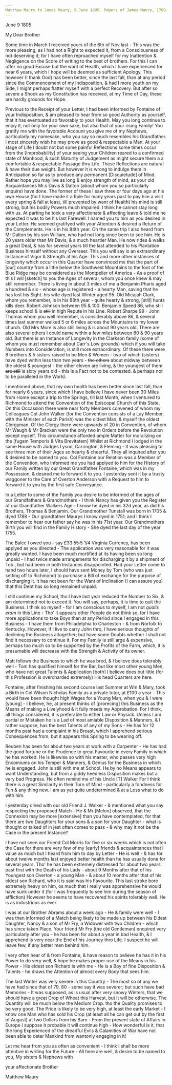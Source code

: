 ```yaml
---
Matthew Maury to James Maury, 9 June 1805. Papers of James Maury, 1769-1917, Accession #3888 and #3888-a, Special Collections, University of Virginia Library, Charlottesville, Va. BoxX_187-194
---
```


June 9 1805

My Dear Brother

Some time in March I received yours of the 6th of Nov last - This was the more pleasing, as I had not a Right to expected it, from a Consciousness of not deserving it; for I have often reproached myself for my Inattention & Negligence on the Score of writing to the best of brothers. For this I can offer no good Excuse but the want of Health, which I have experienced for near 6 years, which I hope will be deemed as sufficient Apology. This however (I thank God) has been better, since the last fall, than at any period since the Commencement of my Indisposition, & had I more youth on my Side, I might perhaps flatter myself with a perfect Recovery. But after so severe a Shock as my Constitution has received, at my Time of Day, these are hardly grounds for Hope.

Previous to the Receipt of your Letter, I had been informed by Fontaine of your Indisposition, & am pleased to hear from so good Authority as yourself, that it has eventuated so favorably to your Health. May you long continue to enjoy it, not only for your own sake, but also that of your rising Family! You gratify me with the favorable Account you give me of my Nephews, particularly my namesake, who you say so much resembles his Grandfather. I most sincerely wish he may prove as good & respectable a Man. At your stage of Life I doubt not but some painful Reflections some times occur from the [Improbability] of your seeing your Children reared to a confirmed state of Manhood, & such Maturity of Judgement as might secure them a a comfortable & respectable Passage thru Life. These Reflections are natural & have their due weight. But however it is wrong to indulge them in Anticipation so far as to produce any permanent [Disquietude] of Mind. Rather hope you may live as long & enjoy strength of mind, as your old Acquaintances Mr.s Davis & Dalton (about whom you so particularly enquire) have done. The former of these I saw three or four days ago at his own House (for I have made it a Rule for many years past to pay him a visit every spring & fall at least, till prevented by want of Health) his mind is still strong, but his bodily Powers much impaired. I think he cannot stay long with us. At parting he took a very affectionate & affecting leave & told me he expected it was to be his last Farewell. I named you to him as you desired in your Letter. He seemed gratifyed with your Attention & desired a Return of the Complements. He is in his 84th year. On the same trip I also heard from Mr Dalton by his son William, who had not long since been to see him. He is 20 years older than Mr Davis, & a much heartier Man. He now rides & walks a great Deal, & has for several years till the last attended to his Plantation Business himself without any Overseer. This you will say is an extraordinary Instance of Vigor & Strength at his Age. This and more other instances of longevity which occur in this Quarter have convinced me that the part of [our] country from a little below the Southwest Mountains to the foot of the Blue Ridge may be considered as the Montpelier of America - As a proof of this I will [sketch] to you the Ages of several, whom you once knew & may still remember. There is living in about 3 miles of me a Benjamin Pharis aged a hundred & six - whose age is registered - a hearty Man, saving that he has lost his Sight. his wife dyed last Winter aged 95. Old Micajah Clark, whom you remember, is in his 88th year - quite hearty & strong, [still] hunts kills deer. Robert Johnson between 95 & 100. Benjamin Speed 86, who still keeps school & is ~~still~~ in high Repute in his Line. Robert Sharpe 99 - John Thomas whom you well remember, is considerably above 86, & several times last summer walked 5 or 6 miles across the Mountains to my lower church. Old Mrs More is also still living & is about 90 years old. There are also several others I could name within a few miles between 80 & 90 years old. But there is an Instance of Longevity in the Clarkson family (some of whom you must remember about Carr's Low grounds) which if you will take Numbers into Consideration, is still more extraordinary. Of these there were 8 brothers & 5 sisters raised to be Men & Women - two of which (sisters) have dyed within less than two years - ~~the others~~ about midway between the oldest & youngest - the other eleven are living, & the youngest of them ~~are still~~ is sixty years old - this is a Fact not to be contested. & perhaps not to be paralleled in the World.

I mentioned above, that my own health has been better since last fall, than for nearly 6 years, since which I have believe I have never been 30 Miles from Home except a trip to the Springs, till last Month, when I ventured to Richmond to attend the Convention of the Episcopal Church of this State. On this Occassion there were near forty Members convened of whom my Colleagues Col John Walker (for the Convention consists of a Lay Member, with the Minister of each Parish) was the oldest Man, & myself the oldest Clergyman. Of the Clergy there were upwards of 20 in Convention, of whom Mr Waugh & Mr Bracken were the only two in Orders before the Revolution except myself. This circumstance afforded ample Matter for moralizing on the [fugam Temporis & Vita Brevitatem] Whilst at Richmond I lodged in the same House with Judges Lyson, Carrington, & Fleming - It was pleasing to see three men of their Ages so hearty & cheerful. They all inquired after you & desired to be named to you.    Col Fontaine our Relation was a Member of the Convention, who informed me you had applyed to him for the History of our Family written by our Great Grandfather Fontaine, which was in my Possession, & desired me to forward it to you. I yesterday sent it by a trusty waggoner to the Care of Overton Anderson with a Request to him to forward it to you by the first safe Conveyance.

In a Letter to some of the Family you desire to be informed of the ages of our Grandfathers & Grandmothers - I think Nancy has given you the Register of our Grandfather Walkers Age - I know he dyed in his 32d year, as did his Brothers, Thomas & Benjamin. Our Grandmother Tunstall was born in 1705 & dyed 1788 - Our grandfather Maurys I know dyed in 1751; and I think I remember to hear our father say he was in his 71st year. Our Grandmothers Birth you will find in the Family History - She dyed the last day of the year 1755.

The Balce I owed you - say £33:55:5 1/4 Virginia Currency, has been applyed as you directed - The application was very reasonable for it was greatly wanted. I have been much mortified at its having been so long unpaid - I had twice made arrangements for discharging it by a shipment of Tob., but had been in both Instances disappointed. Had your Letter come to hand two hours later, I should have sent Money by Tom (who was just setting off to Richmond) to purchase a Bill of exchange for the purpose of discharging it. It has not been for the Want of Inclination (I can assure you) that this Debt has so long remained unpaid.

I still continue my School, tho I have last year reduced the Number to Six, & am determined not to exceed it. You will say, perhaps, it is time to quit the Business. I think so myself - for I am conscious to myself, I am not *qualis eram* in this Line - Tho' it appears other People do not think so, for I have more applications to take Boys than at any Period since I engaged in this Business - I have them from Philadelphia to Charleston - & from Norfolk to Kentucky. However, if I live to carry John thro, I have serious thoughts of declining the Business altogether; but have some Doubts whether I shall not find it necessary to continue it. For my Family is still arge & expensive, perhaps too much so to be supported by the Profits of the Farm, which, it is presumable will decrease with the Strength & Activity of its owner.

Matt follows the Business to which he was bred, & I believe does tolerably well - Tom has qualified himself for the Bar, but like most other young Men, who have not great Talents & Application [both] I believe does but little (for this Profession is overcharded extremely) His head Quarters are here.

Fontaine, after finishing his second course last Summer at Wm & Mary, took a Birth in Col Wilson Nicholas Family as a private tutor, at £100 a year - This would have been thought high Wages for a Young Man, when you & I were [young] - I believe, he, at present thinks of [prorecing] this Business as the Means of making a Livelyhood & it fully meets my Approbation. For I think, all things considered, it is preferable to either Law or Physick. Unless I am partial or Mistaken he is a Lad of most amiable Disposition & Manners, & I rather suppose, has the best Talents of any of my Sons - He has for 12 months past had a complaint in his Breast, which I apprehend serious Consequences from; but it appears this Spring to be wearing off. 

Reuben has been for about two years at work with a Carpenter - He has had the good fortune or the Prudence to great Favourite in every Family in which he has worked. He is likewise so with his master, who passes very high Encomiums on his Temper & Manners, & Genius for the Business in which he is engaged. John is still with me at School. He by no Means appears to want Understanding, but from a giddy heedless Disposition makes but a very bad Progress. He often remind me of his Uncle [T] Walker For I think there is a great Similarity in their Turn of Mind - particularly a fondness for Fun & any thing new. I am as yet quite undetermined & at a Loss what to do with him.

I yesterday dined with our old Friend J. Walker - & mentioned what you say respecting the proposed Match - He & Mr [Melon] observed, that the Connexion may be more [extensive] than you have contemplated, for that there are two Daughters for your sons & a son for your Daughter - what is thought or talked of in jest often comes to pass - & why may it not be the Case in the present Instance? 

I have not seen our Friend Col Morris for five or six weeks which is not often the Case for there are very few of my [early] friends & acquaintances that I value as much but I heard from him to day by Letter - He is well - & has for about twelve months last enjoyed better health than he has usually done for several years. Tho' he has been extremely distressed for about two years past first with the Death of his Lady - about 9 Months after that of his Youngest son Overton - a young Man - & about 10 months after that of his eldest son Richard, who it is said was his Favourite. This last stroke bore extremely heavy on him, os much that I really was apprehensive he would have sunk under it (for I was frequently to see him during the season of affliction) However he seems to have recovered his spirits tolerably well. He is as industrious as ever. 

I was at our Brother Abrams about a week ago - He & family were well - I was then informed of a Match being likely to be made up between his Eldest Daughter, Nancy & a son of Mr Fry, a Widower with two Children - which has since taken Place. Your friend Mr Fry (the old Gentleman) enquired very particularly after you - he has been for about a year in bad Health, & I apprehend is very near the End of his Journey thro Life. I suspect he will leave few, if any better men behind him. 

I very often hear of & from Fontaine, & have reason to believe he has it in his Power to do very well, & hope he makes proper use of the Means in his Power - His eldest son Richard is with me - He is a Boy of fine Disposition & Talents - he draws the Attention of almost every Body that sees him. 

The last Winter was very severe in this Country - The most so of any we have had since that of 79, 80 - some say it was severer; but such have bad Memories - It was supposed, as is usual after very snowy Winters, that we should have a great Crop of Wheat this Harvest, but it will be otherwise. The Quantity will be much below the Medium Crop. tho the Quality promises to be very good. The Price is likely to be very high, at least the early Market - I know one Man who has sold his Crop (at least all he can get out by the first of August) at two Dollars from his Barn - From the present state of Affairs in Europe I suppose it probable it will continue high - How wonderful is it, that the long Experienced of the dreadful Evils & Calamities of War have not been able to deter Mankind from wantonly engaging in it!

Let me hear from you as often as convenient - I think I shall be more attentive in writing for the Future - All here are well, & desire to be named to you, My sisters & Nephews with

your affectionate Brother

Matthew Maury
